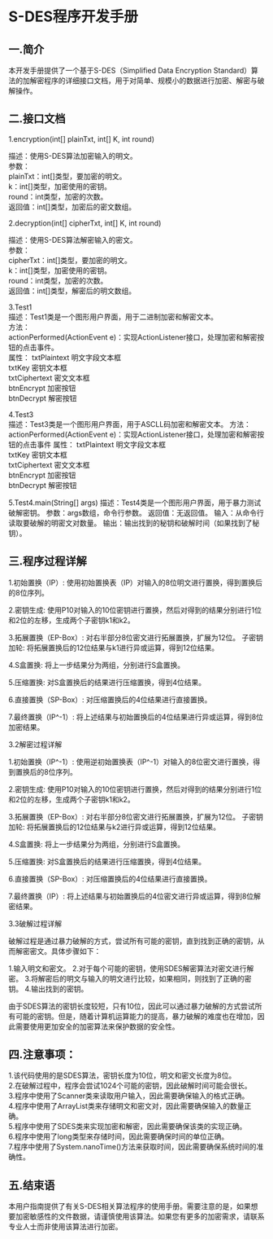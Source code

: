 # S-DES程序开发手册
## 一.简介
本开发手册提供了一个基于S-DES（Simplified Data Encryption Standard）算法的加解密程序的详细接口文档，用于对简单、规模小的数据进行加密、解密与破解操作。

## 二.接口文档
1.encryption(int[] plainTxt, int[] K, int round)

描述：使用S-DES算法加密输入的明文。  
参数：  
plainTxt：int[]类型，要加密的明文。  
k：int[]类型，加密使用的密钥。  
round：int类型，加密的次数。  
返回值：int[]类型，加密后的密文数组。  

2.decryption(int[] cipherTxt, int[] K, int round)

描述：使用S-DES算法解密输入的密文。  
参数：  
cipherTxt：int[]类型，要加密的明文。  
k：int[]类型，加密使用的密钥。  
round：int类型，加密的次数。  
返回值：int[]类型，解密后的明文数组。  

3.Test1  
描述：Test1类是一个图形用户界面，用于二进制加密和解密文本。  
方法：  
actionPerformed(ActionEvent e)：实现ActionListener接口，处理加密和解密按钮的点击事件。  
属性：
txtPlaintext 明文字段文本框  
txtKey 密钥文本框  
txtCiphertext 密文文本框  
btnEncrypt 加密按钮  
btnDecrypt 解密按钮 

4.Test3  
描述：Test3类是一个图形用户界面，用于ASCLL码加密和解密文本。
方法：  
actionPerformed(ActionEvent e)：实现ActionListener接口，处理加密和解密按钮的点击事件
属性：
txtPlaintext 明文字段文本框  
txtKey 密钥文本框  
txtCiphertext 密文文本框  
btnEncrypt 加密按钮  
btnDecrypt 解密按钮 

5.Test4.main(String[] args)
描述：Test4类是一个图形用户界面，用于暴力测试破解密钥。
参数：args数组，命令行参数。
返回值：无返回值。
输入：从命令行读取要破解的明密文对数量。
输出：输出找到的秘钥和破解时间（如果找到了秘钥）。

## 三.程序过程详解
1.初始置换（IP）: 使用初始置换表（IP）对输入的8位明文进行置换，得到置换后的8位序列。

2.密钥生成: 使用P10对输入的10位密钥进行置换，然后对得到的结果分别进行1位和2位的左移，生成两个子密钥k1和k2。

3.拓展置换（EP-Box）: 对右半部分8位密文进行拓展置换，扩展为12位。
子密钥加轮: 将拓展置换后的12位结果与k1进行异或运算，得到12位结果。

4.S盒置换: 将上一步结果分为两组，分别进行S盒置换。

5.压缩置换: 对S盒置换后的结果进行压缩置换，得到4位结果。

6.直接置换（SP-Box）: 对压缩置换后的4位结果进行直接置换。

7.最终置换（IP^-1）: 将上述结果与初始置换后的4位结果进行异或运算，得到8位加密结果。

3.2解密过程详解

1.初始置换（IP^-1）: 使用逆初始置换表（IP^-1）对输入的8位密文进行置换，得到置换后的8位序列。

2.密钥生成: 使用P10对输入的10位密钥进行置换，然后对得到的结果分别进行1位和2位的左移，生成两个子密钥k1和k2。

3.拓展置换（EP-Box）: 对右半部分8位密文进行拓展置换，扩展为12位。
子密钥加轮: 将拓展置换后的12位结果与k2进行异或运算，得到12位结果。

4.S盒置换: 将上一步结果分为两组，分别进行S盒置换。

5.压缩置换: 对S盒置换后的结果进行压缩置换，得到4位结果。

6.直接置换（SP-Box）: 对压缩置换后的4位结果进行直接置换。

7.最终置换（IP）: 将上述结果与初始置换后的4位密文进行异或运算，得到8位解密结果。

3.3破解过程详解

破解过程是通过暴力破解的方式，尝试所有可能的密钥，直到找到正确的密钥，从而解密密文。具体步骤如下：

1.输入明文和密文。
2.对于每个可能的密钥，使用SDES解密算法对密文进行解密。
3.将解密后的明文与输入的明文进行比较，如果相同，则找到了正确的密钥。
4.输出找到的密钥。

由于SDES算法的密钥长度较短，只有10位，因此可以通过暴力破解的方式尝试所有可能的密钥。但是，随着计算机运算能力的提高，暴力破解的难度也在增加，因此需要使用更加安全的加密算法来保护数据的安全性。

## 四.注意事项：
1.该代码使用的是SDES算法，密钥长度为10位，明文和密文长度为8位。  
2.在破解过程中，程序会尝试1024个可能的密钥，因此破解时间可能会很长。  
3.程序中使用了Scanner类来读取用户输入，因此需要确保输入的格式正确。  
4.程序中使用了ArrayList类来存储明文和密文对，因此需要确保输入的数量正确。  
5.程序中使用了SDES类来实现加密和解密，因此需要确保该类的实现正确。  
6.程序中使用了long类型来存储时间，因此需要确保时间的单位正确。  
7.程序中使用了System.nanoTime()方法来获取时间，因此需要确保系统时间的准确性。  

## 五.结束语
本用户指南提供了有关S-DES相关算法程序的使用手册。需要注意的是，如果想要加密敏感性的文件数据，请谨慎使用该算法。如果您有更多的加密需求，请联系专业人士而非使用该算法进行加密。
